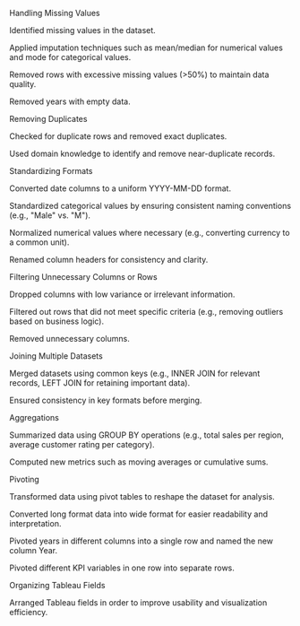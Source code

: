 Handling Missing Values

Identified missing values in the dataset.

Applied imputation techniques such as mean/median for numerical values and mode for categorical values.

Removed rows with excessive missing values (>50%) to maintain data quality.

Removed years with empty data.

Removing Duplicates

Checked for duplicate rows and removed exact duplicates.

Used domain knowledge to identify and remove near-duplicate records.

Standardizing Formats

Converted date columns to a uniform YYYY-MM-DD format.

Standardized categorical values by ensuring consistent naming conventions (e.g., "Male" vs. "M").

Normalized numerical values where necessary (e.g., converting currency to a common unit).

Renamed column headers for consistency and clarity.

Filtering Unnecessary Columns or Rows

Dropped columns with low variance or irrelevant information.

Filtered out rows that did not meet specific criteria (e.g., removing outliers based on business logic).

Removed unnecessary columns.

Joining Multiple Datasets

Merged datasets using common keys (e.g., INNER JOIN for relevant records, LEFT JOIN for retaining important data).

Ensured consistency in key formats before merging.

Aggregations

Summarized data using GROUP BY operations (e.g., total sales per region, average customer rating per category).

Computed new metrics such as moving averages or cumulative sums.

Pivoting

Transformed data using pivot tables to reshape the dataset for analysis.

Converted long format data into wide format for easier readability and interpretation.

Pivoted years in different columns into a single row and named the new column Year.

Pivoted different KPI variables in one row into separate rows.

Organizing Tableau Fields

Arranged Tableau fields in order to improve usability and visualization efficiency.

